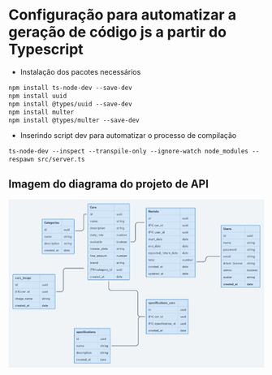 # Configuração para automatizar a geração de código js a partir do Typescript

- Instalação dos pacotes necessários

```
npm install ts-node-dev --save-dev
npm install uuid
npm install @types/uuid --save-dev
npm install multer
npm install @types/multer --save-dev
```

- Inserindo script dev para automatizar o processo de compilação

```
ts-node-dev --inspect --transpile-only --ignore-watch node_modules --respawn src/server.ts
```

## Imagem do diagrama do projeto de API

![Imagem do diagrama](diagrama.png)
